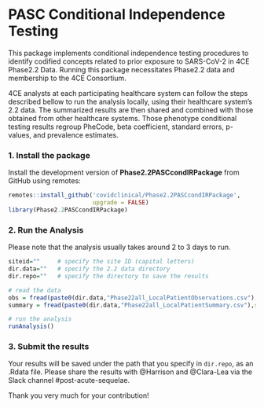 PASC Conditional Independence Testing
================

<!-- README.md is generated from README.Rmd. Please edit that file -->
<!-- badges: start -->
<!-- badges: end -->

This package implements conditional independence testing procedures to
identify codified concepts related to prior exposure to SARS-CoV-2 in
4CE Phase2.2 Data. Running this package necessitates Phase2.2 data and
membership to the 4CE Consortium.

4CE analysts at each participating healthcare system can follow the
steps described bellow to run the analysis locally, using their
healthcare system’s 2.2 data. The summarized results are then shared and
combined with those obtained from other healthcare systems. Those
phenotype conditional testing results regroup PheCode, beta coefficient,
standard errors, p-values, and prevalence estimates.

### 1. Install the package

Install the development version of **Phase2.2PASCcondIRPackage** from
GitHub using remotes:

``` r
remotes::install_github('covidclinical/Phase2.2PASCcondIRPackage',
                        upgrade = FALSE)
library(Phase2.2PASCcondIRPackage)
```

### 2. Run the Analysis

Please note that the analysis usually takes around 2 to 3 days to
run.

``` r
siteid=""     # specify the site ID (capital letters)
dir.data=""   # specify the 2.2 data directory
dir.repo=""   # specify the directory to save the results 

# read the data
obs = fread(paste0(dir.data,"Phase22all_LocalPatientObservations.csv"),stringsAsFactors = F)
summary = fread(paste0(dir.data,"Phase22all_LocalPatientSummary.csv"),stringsAsFactors = F)

# run the analysis
runAnalysis()
```

### 3. Submit the results

<!-- #### 1. Submit the results via GitHub -->
<!-- Finally, please submit the results to [Phase2.2PASCcondISummariesPublic](https://github.com/covidclinical/Phase2.2PASCcondISummariesPublic): -->
<!-- - Share your GitHub handle with @Clara-Lea via direct message so you can be added as contributor to the repository. -->
<!-- - Note that you will need to use a token to access **private** repositories. Please see the details [here](https://docs.github.com/en/github/authenticating-to-github/creating-a-personal-access-token). -->
<!-- To generate a new token, go to your GitHub settings -> Developer settings -> Personal access tokens -> Generate. -->
<!-- Then, run the following: -->
<!-- ```{r, eval=FALSE} -->
<!-- submitAnalysis() -->
<!-- ``` -->
<!-- #### 2. Alternatively, you can submit the results via Slack.  -->

Your results will be saved under the path that you specify in
`dir.repo`, as an .Rdata file. Please share the results with @Harrison
and @Clara-Lea via the Slack channel #post-acute-sequelae.

Thank you very much for your contribution!
